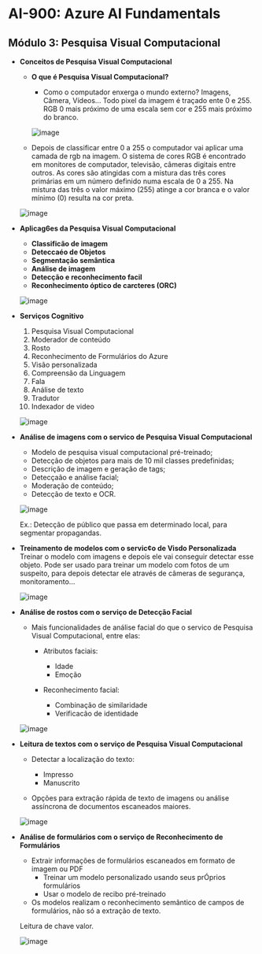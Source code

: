 # AI-900: Azure AI Fundamentals

## Módulo 3: Pesquisa Visual Computacional

- **Conceitos de Pesquisa Visual Computacional**

  - **O que é Pesquisa Visual Computacional?**
    - Como o computador enxerga o mundo externo? Imagens, Câmera, Vídeos... Todo pixel da imagem é traçado ente 0 e 255. RGB 0 mais próximo de uma escala sem cor e 255 mais próximo do branco.
    
    ![image](https://user-images.githubusercontent.com/86172286/192073706-571719b7-a3ef-49ca-96c7-e89f443dbb8f.png)
 
   - Depois de classificar entre 0 a 255 o computador vai aplicar uma camada de rgb na imagem.
   O sistema de cores RGB é encontrado em monitores de computador, televisão, câmeras digitais entre outros. As cores são atingidas com a mistura das três cores primárias em um número definido numa escala de 0 a 255. Na mistura das três o valor máximo (255) atinge a cor branca e o valor mínimo (0) resulta na cor preta.
    
   ![image](https://user-images.githubusercontent.com/86172286/192073793-13907485-3605-420e-9a70-c51eae29640e.png)

- **Aplicag6es da Pesquisa Visual Computacional**
  - **Classificão de imagem** 
  - **Deteccaéo de Objetos**
  - **Segmentação semântica**
  - **Análise de imagem**
  - **Detecção e reconhecimento facil**
  - **Reconhecimento óptico de carcteres (ORC)**
  
  ![image](https://user-images.githubusercontent.com/86172286/192073936-47d90f61-9e44-4b31-87ae-b6308a91d584.png)

- **Serviços Cognitivo**
  1. Pesquisa Visual Computacional
  2. Moderador de conteúdo
  3. Rosto
  4. Reconhecimento de Formulários do Azure
  5. Visão personalizada
  6. Compreensão da Linguagem
  7. Fala
  8. Análise de texto
  9. Tradutor
  10. Indexador de video
  
  ![image](https://user-images.githubusercontent.com/86172286/192074037-6af61c56-fc00-4f1e-8b28-325097a3588b.png)

- **Análise de imagens com o servico de Pesquisa Visual Computacional**
  - Modelo de pesquisa visual computacional pré-treinado;
  - Detecção de objetos para mais de 10 mil classes predefinidas;
  - Descrição de imagem e geração de tags;
  - Detecçaão e análise facial;
  - Moderação de conteúdo;
  - Detecção de texto e OCR.
  
  ![image](https://user-images.githubusercontent.com/86172286/192074116-fbbf5551-eedc-4ba6-adb8-17e4dc36a604.png)

  Ex.: Detecção de público que passa em determinado local, para segmentar propagandas.

- **Treinamento de modelos com o servic¢o de Visdo Personalizada**
  Treinar o modelo com imagens e depois ele vai conseguir detectar esse objeto.
  Pode ser usado para treinar um modelo com fotos de um suspeito, para depois detectar ele através de câmeras de segurança, monitoramento...
  
  ![image](https://user-images.githubusercontent.com/86172286/192074250-e3696927-4bb5-48ef-be7d-f81de376ad58.png)

- **Análise de rostos com o serviço de Detecção Facial** 
  - Mais funcionalidades de análise facial do que o servico de Pesquisa Visual Computacional, entre elas:
    - Atributos faciais:
      - Idade
      - Emoção
    
    - Reconhecimento facial:
      - Combinação de similaridade
      - Verificacão de identidade

  ![image](https://user-images.githubusercontent.com/86172286/192074319-d10f1ebb-e168-441e-9539-1227a2d6a5fd.png)

- **Leitura de textos com o serviço de Pesquisa Visual Computacional**
  - Detectar a localização do texto:
    - Impresso
    - Manuscrito
  
  - Opções para extração rápida de texto de imagens ou análise assíncrona de documentos escaneados maiores.
  
  ![image](https://user-images.githubusercontent.com/86172286/192074443-8e5e5752-a8e9-406b-901d-ee1b03bb83fc.png)

- **Análise de formulários com o serviço de Reconhecimento de Formulários**
  - Extrair informações de formulários escaneados em formato de imagem ou PDF
    - Treinar um modelo personalizado usando seus prÓprios formulários
    - Usar o modelo de recibo pré-treinado
  - Os modelos realizam o reconhecimento semântico de campos de formulários, não só a extração de texto.
  
  Leitura de chave valor.
  
  ![image](https://user-images.githubusercontent.com/86172286/192074526-68b8a89e-8d0c-4354-ab11-a13f2956f81e.png)
